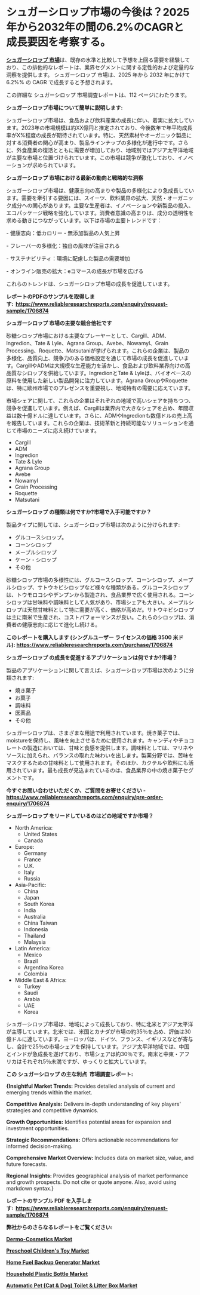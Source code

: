 <p><h1>シュガーシロップ市場の今後は？2025年から2032年の間の6.2%のCAGRと成長要因を考察する。</h1></p><p data-sourcepos="1:1-1:157"><strong><a href="https://www.reliableresearchreports.com/sugar-syrup-r1706874?utm_campaign=107&utm_medium=36&utm_source=Github&utm_content=ia&utm_term=06042025&utm_id=sugar-syrup">シュガーシロップ 市場</a></strong>は、既存の水準と比較して予想を上回る需要を経験しており、この排他的なレポートは、業界セグメントに関する定性的および定量的な洞察を提供します。 シュガーシロップ 市場は、2025 年から 2032 年にかけて 6.2%% の CAGR で成長すると予想されます。</p>
<p data-sourcepos="3:1-3:50">この詳細な シュガーシロップ 市場調査レポートは、112 ページにわたります。</p>
<p><strong>シュガーシロップ市場について簡単に説明します:</strong></p>
<p><p>シュガーシロップ市場は、食品および飲料産業の成長に伴い、着実に拡大しています。2023年の市場規模は約XX億円と推定されており、今後数年で年平均成長率がX%程度の成長が期待されています。特に、天然素材やオーガニック製品に対する消費者の関心が高まり、製品ラインナップの多様化が進行中です。さらに、外食産業の復活とともに需要が増加しており、地域別ではアジア太平洋地域が主要な市場と位置づけられています。この市場は競争が激化しており、イノベーションが求められています。</p></p>
<p><strong>シュガーシロップ 市場における最新の動向と戦略的な洞察</strong></p>
<p><p>シュガーシロップ市場は、健康志向の高まりや製品の多様化により急成長しています。需要を牽引する要因には、スイーツ、飲料業界の拡大、天然・オーガニック成分への関心があります。主要な生産者は、イノベーションや新製品の投入、エコパッケージ戦略を強化しています。消費者意識の高まりは、成分の透明性を求める動きにつながっています。以下は市場の主要トレンドです：</p><p>- 健康志向：低カロリー・無添加製品の人気上昇</p><p>- フレーバーの多様化：独自の風味が注目される</p><p>- サステナビリティ：環境に配慮した製品の需要増加</p><p>- オンライン販売の拡大：eコマースの成長が市場を広げる</p><p>これらのトレンドは、シュガーシロップ市場の成長を促進しています。</p></p>
<p><strong>レポートのPDFのサンプルを取得します</strong><strong>:&nbsp;&nbsp;<a href="https://www.reliableresearchreports.com/enquiry/request-sample/1706874?utm_campaign=107&utm_medium=36&utm_source=Github&utm_content=ia&utm_term=06042025&utm_id=sugar-syrup">https://www.reliableresearchreports.com/enquiry/request-sample/1706874</a></strong></p>
<p><strong>シュガーシロップ 市場の主要な競合他社です</strong></p>
<p><p>砂糖シロップ市場における主要なプレーヤーとして、Cargill、ADM、Ingredion、Tate & Lyle、Agrana Group、Avebe、Nowamyl、Grain Processing、Roquette、Matsutaniが挙げられます。これらの企業は、製品の多様化、品質向上、競争力のある価格設定を通じて市場の成長を促進しています。CargillやADMは大規模な生産能力を活かし、食品および飲料業界向けの高品質なシロップを供給しています。IngredionとTate & Lyleは、バイオベースの原料を使用した新しい製品開発に注力しています。Agrana GroupやRoquetteは、特に欧州市場でのプレゼンスを重要視し、地域特有の需要に応えています。</p><p>市場シェアに関して、これらの企業はそれぞれの地域で高いシェアを持ちつつ、競争を促進しています。例えば、Cargillは業界内で大きなシェアを占め、年間収益は数十億ドルに達しています。さらに、ADMやIngredionも数億ドルの売上高を報告しています。これらの企業は、技術革新と持続可能なソリューションを通じて市場のニーズに応え続けています。</p></p>
<p><ul><li>Cargill</li><li>ADM</li><li>Ingredion</li><li>Tate & Lyle</li><li>Agrana Group</li><li>Avebe</li><li>Nowamyl</li><li>Grain Processing</li><li>Roquette</li><li>Matsutani</li></ul></p>
<p><strong>シュガーシロップ の種類は何ですか?市場で入手可能ですか？</strong></p>
<p>製品タイプに関しては、シュガーシロップ市場は次のように分けられます:</p>
<p><ul><li>グルコースシロップ。</li><li>コーンシロップ</li><li>メープルシロップ</li><li>ケーン・シロップ</li><li>その他</li></ul></p>
<p><p>砂糖シロップ市場の多様性には、グルコースシロップ、コーンシロップ、メープルシロップ、サトウキビシロップなど様々な種類がある。グルコースシロップは、トウモロコシやデンプンから製造され、食品業界で広く使用される。コーンシロップは甘味料や調味料として人気があり、市場シェアも大きい。メープルシロップは天然甘味料として特に需要が高く、価格が高めだ。サトウキビシロップは主に南米で生産され、コストパフォーマンスが良い。これらのシロップは、消費者の健康志向に応じて進化し続ける。</p></p>
<p><strong>このレポートを購入します (シングルユーザー ライセンスの価格 3500 米ドル):&nbsp;<a href="https://www.reliableresearchreports.com/purchase/1706874?utm_campaign=107&utm_medium=36&utm_source=Github&utm_content=ia&utm_term=06042025&utm_id=sugar-syrup">https://www.reliableresearchreports.com/purchase/1706874</a></strong></p>
<p><strong>シュガーシロップ の成長を促進するアプリケーションは何ですか?市場？</strong></p>
<p>製品のアプリケーションに関して言えば、シュガーシロップ市場は次のように分類されます:</p>
<p><ul><li>焼き菓子</li><li>お菓子</li><li>調味料</li><li>医薬品</li><li>その他</li></ul></p>
<p><p>シュガーシロップは、さまざまな用途で利用されています。焼き菓子では、 moistureを保持し、風味を向上させるために使用されます。キャンディやチョコレートの製造においては、甘味と食感を提供します。調味料としては、マリネやソースに加えられ、バランスの取れた味わいを出します。製薬分野では、苦味をマスクするための甘味料として使用されます。そのほか、カクテルや飲料にも活用されています。最も成長が見込まれているのは、食品業界の中の焼き菓子セグメントです。</p></p>
<p><strong>今すぐお問い合わせいただくか、ご質問をお寄せください</strong><strong>&nbsp;</strong>-<strong><a href="https://www.reliableresearchreports.com/enquiry/pre-order-enquiry/1706874?utm_campaign=107&utm_medium=36&utm_source=Github&utm_content=ia&utm_term=06042025&utm_id=sugar-syrup">https://www.reliableresearchreports.com/enquiry/pre-order-enquiry/1706874</a></strong></p>
<p><strong>シュガーシロップ をリードしているのはどの地域ですか市場？</strong></p>
<p><ul>
    <li>
        North America:
        <ul>
            <li>United States</li>
            <li>Canada</li>
        </ul>
    </li>
    <li>
        Europe:
        <ul>
            <li>Germany</li>
            <li>France</li>
            <li>U.K.</li>
            <li>Italy</li>
            <li>Russia</li>
        </ul>
    </li>
    <li>
        Asia-Pacific:
        <ul>
            <li>China</li>
            <li>Japan</li>
            <li>South Korea</li>
            <li>India</li>
            <li>Australia</li>
            <li>China Taiwan</li>
            <li>Indonesia</li>
            <li>Thailand</li>
            <li>Malaysia</li>
        </ul>
    </li>
    <li>
        Latin America:
        <ul>
            <li>Mexico</li>
            <li>Brazil</li>
            <li>Argentina Korea</li>
            <li>Colombia</li>
        </ul>
    </li>
    <li>
        Middle East & Africa:
        <ul>
            <li>Turkey</li>
            <li>Saudi</li>
            <li>Arabia</li>
            <li>UAE</li>
            <li>Korea</li>
        </ul>
    </li>
    </ul></p>
<p><p>シュガーシロップ市場は、地域によって成長しており、特に北米とアジア太平洋が主導しています。北米では、米国とカナダが市場の約35％を占め、評価は30億ドルに達しています。ヨーロッパは、ドイツ、フランス、イギリスなどが寄与し、合計で25％の市場シェアを保持しています。アジア太平洋地域では、中国とインドが急成長を遂げており、市場シェアは約30％です。南米と中東・アフリカはそれぞれ5％未満ですが、ゆっくりと拡大しています。</p></p>
<p><strong>この シュガーシロップ の主な利点&nbsp; 市場調査レポート:</strong></p>
<p><strong>{Insightful Market Trends:</strong> Provides detailed analysis of current and emerging trends within the market.</p>
<p><strong>Competitive Analysis:</strong> Delivers in-depth understanding of key players' strategies and competitive dynamics.</p>
<p><strong>Growth Opportunities:</strong> Identifies potential areas for expansion and investment opportunities.</p>
<p><strong>Strategic Recommendations:</strong> Offers actionable recommendations for informed decision-making.</p>
<p><strong>Comprehensive Market Overview: </strong>Includes data on market size, value, and future forecasts.</p>
<p><strong>Regional Insights: </strong>Provides geographical analysis of market performance and growth prospects. Do not cite or quote anyone. Also, avoid using markdown syntax.}</p>
<p><strong>レポートのサンプル PDF を入手します:&nbsp;</strong><strong>&nbsp;<a href="https://www.reliableresearchreports.com/enquiry/request-sample/1706874?utm_campaign=107&utm_medium=36&utm_source=Github&utm_content=ia&utm_term=06042025&utm_id=sugar-syrup">https://www.reliableresearchreports.com/enquiry/request-sample/1706874</a></strong></p>
<p></p>
<p></p>
<p></p>
<p></p>
<p><strong>弊社からのさらなるレポートをご覧ください:</strong></p>
<p><strong><p><a href="https://github.com/decockogbaro25/Market-Research-Report-List-1/blob/main/dermo-cosmetics-market.md?utm_campaign=107&utm_medium=36&utm_source=Github&utm_content=ia&utm_term=06042025&utm_id=sugar-syrup">Dermo-Cosmetics Market</a></p><p><a href="https://github.com/drielvinki/Market-Research-Report-List-1/blob/main/preschool-childrens-toy-market.md?utm_campaign=107&utm_medium=36&utm_source=Github&utm_content=ia&utm_term=06042025&utm_id=sugar-syrup">Preschool Children's Toy Market</a></p><p><a href="https://github.com/panciujoslin3/Market-Research-Report-List-1/blob/main/home-fuel-backup-generator-market.md?utm_campaign=107&utm_medium=36&utm_source=Github&utm_content=ia&utm_term=06042025&utm_id=sugar-syrup">Home Fuel Backup Generator Market</a></p><p><a href="https://github.com/ghaligopezf5/Market-Research-Report-List-1/blob/main/household-plastic-bottle-market.md?utm_campaign=107&utm_medium=36&utm_source=Github&utm_content=ia&utm_term=06042025&utm_id=sugar-syrup">Household Plastic Bottle Market</a></p><p><a href="https://github.com/latzerelfigo48/Market-Research-Report-List-1/blob/main/automatic-pet-cat-dog-toilet-litter-box-market.md?utm_campaign=107&utm_medium=36&utm_source=Github&utm_content=ia&utm_term=06042025&utm_id=sugar-syrup">Automatic Pet (Cat & Dog) Toilet & Litter Box Market</a></p></strong></p>